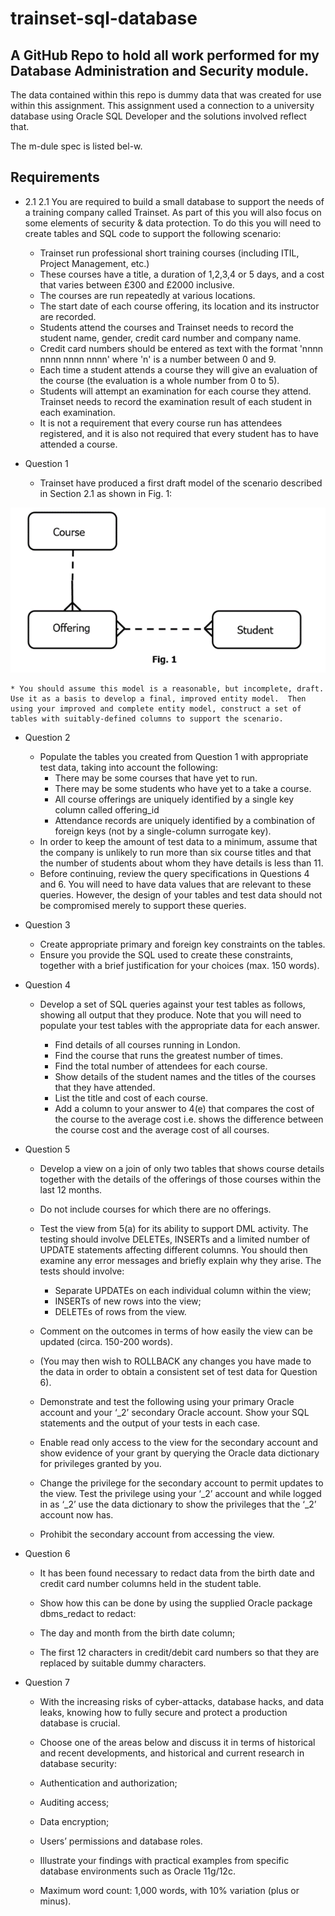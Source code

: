 # trainset-sql-database
 
## A GitHub Repo to hold all work performed for my Database Administration and Security module.

The data contained within this repo is dummy data that was created for use within this assignment. This assignment used a connection to a university database using Oracle SQL Developer and the solutions involved reflect that.

The m-dule spec is listed bel-w. 

## Requirements

* 2.1	2.1	You are required to build a small database to support the needs of a training company called Trainset.  As part of this you will also focus on some elements of security & data protection.  To do this you will need to create tables and SQL code to support the following scenario: 

	-	Trainset run professional short training courses (including ITIL, Project Management, etc.)
	-	These courses have a title, a duration of 1,2,3,4 or 5 days, and a cost that varies between £300 and £2000 inclusive.
	-	The courses are run repeatedly at various locations.
	-	The start date of each course offering, its location and its instructor are recorded.
	-	Students attend the courses and Trainset needs to record the student name, gender, credit card number and company name.
	-	Credit card numbers should be entered as text with the format 'nnnn nnnn nnnn nnnn' where 'n' is a number between 0 and 9.
	-	Each time a student attends a course they will give an evaluation of the course (the evaluation is a whole number from 0 to 5).
	-	Students will attempt an examination for each course they attend. Trainset needs to record the examination result of each student in each examination.
	-	It is not a requirement that every course run has attendees registered, and it is also not required that every student has to have attended a course.

* Question 1

	* Trainset have produced a first draft model of the scenario described in Section 2.1 as shown in Fig. 1:

![Figure 1](Fig1.png?raw=true "Draft Model")

	* You should assume this model is a reasonable, but incomplete, draft.  Use it as a basis to develop a final, improved entity model.  Then using your improved and complete entity model, construct a set of tables with suitably-defined columns to support the scenario.

* Question 2

	* Populate the tables you created from Question 1 with appropriate test data, taking into account the following:
		* There may be some courses that have yet to run.
		* There may be some students who have yet to a take a course. 
		* All course offerings are uniquely identified by a single key column called offering_id 
		* Attendance records are uniquely identified by a combination of foreign keys (not by a single-column surrogate key).
	* In order to keep the amount of test data to a minimum, assume that the company is unlikely to run more than six course titles and that the number of students about whom they have details is less than 11.
	* Before continuing, review the query specifications in Questions 4 and 6. You will need to have data values that are relevant to these queries.  However, the design of your tables and test data should not be compromised merely to support these queries.

* Question 3

	* Create appropriate primary and foreign key constraints on the tables.  
	* Ensure you provide the SQL used to create these constraints, together with a brief justification for your choices (max. 150 words).

* Question 4
	* Develop a set of SQL queries against your test tables as follows, showing all output that they produce.  Note that you will need to populate your test tables with the appropriate data for each answer.

		*	Find details of all courses running in London. 
		*	Find the course that runs the greatest number of times. 
		*	Find the total number of attendees for each course. 
		*	Show details of the student names and the titles of the courses that they have attended. 
		*	List the title and cost of each course. 
		*	Add a column to your answer to 4(e) that compares the cost of the course to the average cost i.e. shows the difference between the course cost and the average cost of all courses.  

* Question 5
	* Develop a view on a join of only two tables that shows course details together with the details of the offerings of those courses within the last 12 months. 

	* Do not include courses for which there are no offerings.

	* Test the view from 5(a) for its ability to support DML activity.  The testing should involve DELETEs, INSERTs and a limited number of UPDATE statements affecting different columns.  You should then examine any error messages and briefly explain why they arise.  The tests should involve:

		*	Separate UPDATEs on each individual column within the view;
		*	INSERTs of new rows into the view;
		*	DELETEs of rows from the view.

	* Comment on the outcomes in terms of how easily the view can be updated (circa. 150-200 words).

	* (You may then wish to ROLLBACK any changes you have made to the data in order to obtain a consistent set of test data for Question 6).

	* Demonstrate and test the following using your primary Oracle account and your ‘_2’ secondary Oracle account.  Show your SQL statements and the output of your tests in each case.
	* Enable read only access to the view for the secondary account and show evidence of your grant by querying the Oracle data dictionary for privileges granted by you. 
	* Change the privilege for the secondary account to permit updates to the view.  Test the privilege using your ‘_2’ account and while logged in as ‘_2’ use the data dictionary to show the privileges that the ‘_2’ account now has.  
	* Prohibit the secondary account from accessing the view.   

* Question 6
	* It has been found necessary to redact data from the birth date and credit card number columns held in the student table. 
 
	* Show how this can be done by using the supplied Oracle package dbms_redact to redact:

	* The day and month from the birth date column;

	* The first 12 characters in credit/debit card numbers so that they are replaced by suitable dummy characters.

* Question 7

	* With the increasing risks of cyber-attacks, database hacks, and data leaks, knowing how to fully secure and protect a production database is crucial.  

	* Choose one of the areas below and discuss it in terms of historical and recent developments, and historical and current research in database security:

	* Authentication and authorization;  
	* Auditing access;  
	* Data encryption;  
	* Users’ permissions and database roles.  

	* Illustrate your findings with practical examples from specific database environments such as Oracle 11g/12c.

	* Maximum word count: 1,000 words, with 10% variation (plus or minus).
